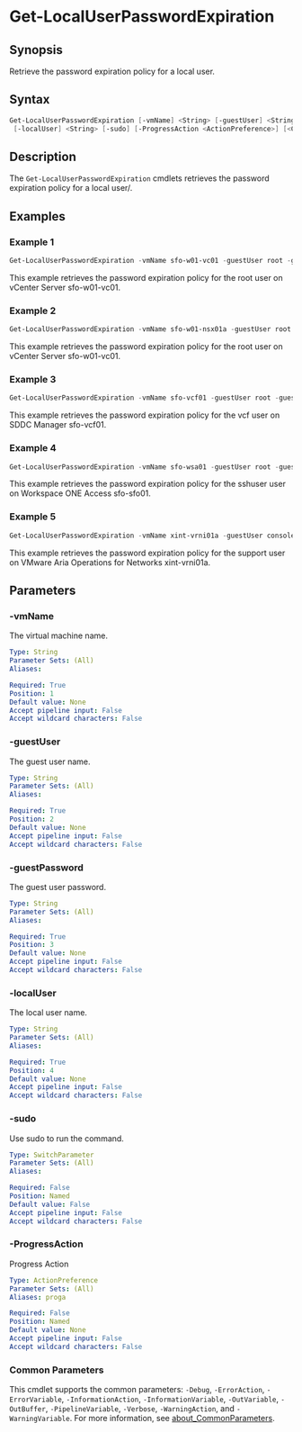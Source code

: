 # Get-LocalUserPasswordExpiration

## Synopsis

Retrieve the password expiration policy for a local user.

## Syntax

```powershell
Get-LocalUserPasswordExpiration [-vmName] <String> [-guestUser] <String> [-guestPassword] <String>
 [-localUser] <String> [-sudo] [-ProgressAction <ActionPreference>] [<CommonParameters>]
```

## Description

The `Get-LocalUserPasswordExpiration` cmdlets retrieves the password expiration policy for a local user/.

## Examples

### Example 1

```powershell
Get-LocalUserPasswordExpiration -vmName sfo-w01-vc01 -guestUser root -guestPassword VMw@re1! -localUser root
```

This example retrieves the password expiration policy for the root user on vCenter Server sfo-w01-vc01.

### Example 2

```powershell
Get-LocalUserPasswordExpiration -vmName sfo-w01-nsx01a -guestUser root -guestPassword VMw@re1!VMw@re1! -localUser admin
```

This example retrieves the password expiration policy for the root user on vCenter Server sfo-w01-vc01.

### Example 3

```powershell
Get-LocalUserPasswordExpiration -vmName sfo-vcf01 -guestUser root -guestPassword VMw@re1! -localUser vcf
```

This example retrieves the password expiration policy for the vcf user on SDDC Manager sfo-vcf01.

### Example 4

```powershell
Get-LocalUserPasswordExpiration -vmName sfo-wsa01 -guestUser root -guestPassword VMw@re1! -localUser sshuser
```

This example retrieves the password expiration policy for the sshuser user on Workspace ONE Access sfo-sfo01.

### Example 5

```powershell
Get-LocalUserPasswordExpiration -vmName xint-vrni01a -guestUser console -guestPassword VMw@re1! -localUser support -sudo
```

This example retrieves the password expiration policy for the support user on VMware Aria Operations for Networks xint-vrni01a.

## Parameters

### -vmName

The virtual machine name.

```yaml
Type: String
Parameter Sets: (All)
Aliases:

Required: True
Position: 1
Default value: None
Accept pipeline input: False
Accept wildcard characters: False
```

### -guestUser

The guest user name.

```yaml
Type: String
Parameter Sets: (All)
Aliases:

Required: True
Position: 2
Default value: None
Accept pipeline input: False
Accept wildcard characters: False
```

### -guestPassword

The guest user password.

```yaml
Type: String
Parameter Sets: (All)
Aliases:

Required: True
Position: 3
Default value: None
Accept pipeline input: False
Accept wildcard characters: False
```

### -localUser

The local user name.

```yaml
Type: String
Parameter Sets: (All)
Aliases:

Required: True
Position: 4
Default value: None
Accept pipeline input: False
Accept wildcard characters: False
```

### -sudo

Use sudo to run the command.

```yaml
Type: SwitchParameter
Parameter Sets: (All)
Aliases:

Required: False
Position: Named
Default value: False
Accept pipeline input: False
Accept wildcard characters: False
```

### -ProgressAction

Progress Action

```yaml
Type: ActionPreference
Parameter Sets: (All)
Aliases: proga

Required: False
Position: Named
Default value: None
Accept pipeline input: False
Accept wildcard characters: False
```

### Common Parameters

This cmdlet supports the common parameters: `-Debug`, `-ErrorAction`, `-ErrorVariable`, `-InformationAction`, `-InformationVariable`, `-OutVariable`, `-OutBuffer`, `-PipelineVariable`, `-Verbose`, `-WarningAction`, and `-WarningVariable`. For more information, see [about_CommonParameters](http://go.microsoft.com/fwlink/?LinkID=113216).
